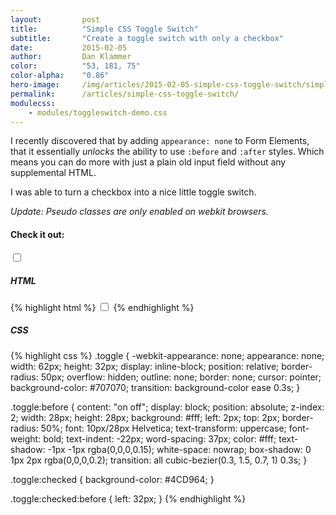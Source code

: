 ```yaml
---
layout:         post
title:          "Simple CSS Toggle Switch"
subtitle:       "Create a toggle switch with only a checkbox"
date:           2015-02-05
author:         Dan Klammer
color:          "53, 181, 75"
color-alpha:    "0.86"
hero-image:     /img/articles/2015-02-05-simple-css-toggle-switch/simple-css-toggle-switch-hero.png
permalink:      /articles/simple-css-toggle-switch/
modulecss:
    - modules/toggleswitch-demo.css
---
```


I recently discovered that by adding `appearance: none` to Form Elements, that it essentially *unlocks* the ability to use `:before` and `:after` styles. Which means you can do more with just a plain old input field without any supplemental HTML.

I was able to turn a checkbox into a nice little toggle switch.

 *Update: Pseudo classes are only enabled on webkit browsers.*

#### **Check it out:**

<div class="align-center p2"><input class="toggle" type="checkbox" /></div>


##### **HTML**

{% highlight html %}
<input class="toggle" type="checkbox" />
{% endhighlight %}


##### **CSS**

{% highlight css %}
.toggle {
  -webkit-appearance: none;
  appearance: none;
  width: 62px;
  height: 32px;
  display: inline-block;
  position: relative;
  border-radius: 50px;
  overflow: hidden;
  outline: none;
  border: none;
  cursor: pointer;
  background-color: #707070;
  transition: background-color ease 0.3s;
}

.toggle:before {
  content: "on off";
  display: block;
  position: absolute;
  z-index: 2;
  width: 28px;
  height: 28px;
  background: #fff;
  left: 2px;
  top: 2px;
  border-radius: 50%;
  font: 10px/28px Helvetica;
  text-transform: uppercase;
  font-weight: bold;
  text-indent: -22px;
  word-spacing: 37px;
  color: #fff;
  text-shadow: -1px -1px rgba(0,0,0,0.15);
  white-space: nowrap;
  box-shadow: 0 1px 2px rgba(0,0,0,0.2);
  transition: all cubic-bezier(0.3, 1.5, 0.7, 1) 0.3s;
}

.toggle:checked {
  background-color: #4CD964;
}

.toggle:checked:before {
  left: 32px;
}
{% endhighlight %}
